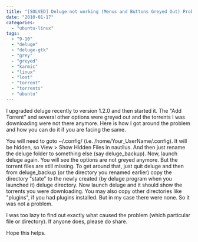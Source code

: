 ```yaml
---
title: "[SOLVED] Deluge not working (Menus and Buttons Greyed Out) Problem after Upgrade"
date: "2010-01-17"
categories: 
  - "ubuntu-linux"
tags: 
  - "9-10"
  - "deluge"
  - "deluge-gtk"
  - "grey"
  - "greyed"
  - "karmic"
  - "linux"
  - "lost"
  - "torrent"
  - "torrents"
  - "ubuntu"
---
```


I upgraded deluge recently to version 1.2.0 and then started it. The "Add Torrent" and several other options were greyed out and the torrents I was downloading were not there anymore. Here is how I got around the problem and how you can do it if you are facing the same.

You will need to goto ~/.config/ (i.e. /home/Your\_UserName/.config). It will be hidden, so View > Show Hidden Files in nautilus. And then just rename the deluge folder to something else (say deluge\_backup). Now, launch deluge again. You will see the options are not greyed anymore. But the torrent files are still missing. To get around that, just quit deluge and then from deluge\_backup (or the directory you renamed earlier) copy the directory "state" to the newly created (by deluge program when you launched it) deluge directory. Now launch deluge and it should show the torrents you were downloading. You may also copy other directories like "plugins", if you had plugins installed. But in my case there were none. So it was not a problem.

I was too lazy to find out exactly what caused the problem (which particular file or directory). If anyone does, please do share.

Hope this helps.

